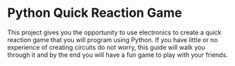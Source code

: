 # Python Quick Reaction Game

This project gives you the opportunity to use electronics to create a quick reaction game that you will program using Python. If you have little or no experience of creating circuits do not worry, this guide will walk you through it and by the end you will have a fun game to play with your friends.

